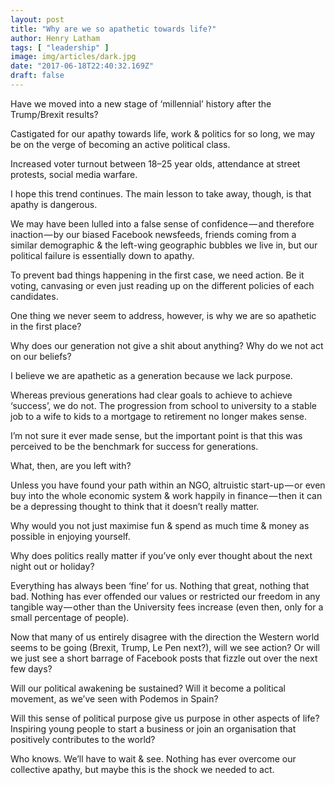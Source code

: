 ```yaml
---
layout: post
title: "Why are we so apathetic towards life?"
author: Henry Latham
tags: [ "leadership" ]
image: img/articles/dark.jpg
date: "2017-06-18T22:40:32.169Z"
draft: false
---
```



Have we moved into a new stage of ‘millennial’ history after the Trump/Brexit results?

Castigated for our apathy towards life, work & politics for so long, we may be on the verge of becoming an active political class.

Increased voter turnout between 18–25 year olds, attendance at street protests, social media warfare.

I hope this trend continues. The main lesson to take away, though, is that apathy is dangerous.

We may have been lulled into a false sense of confidence — and therefore inaction — by our biased Facebook newsfeeds, friends coming from a similar demographic & the left-wing geographic bubbles we live in, but our political failure is essentially down to apathy.

To prevent bad things happening in the first case, we need action. Be it voting, canvasing or even just reading up on the different policies of each candidates.

One thing we never seem to address, however, is why we are so apathetic in the first place?

Why does our generation not give a shit about anything? Why do we not act on our beliefs?

I believe we are apathetic as a generation because we lack purpose.

Whereas previous generations had clear goals to achieve to achieve ‘success’, we do not. The progression from school to university to a stable job to a wife to kids to a mortgage to retirement no longer makes sense.

I’m not sure it ever made sense, but the important point is that this was perceived to be the benchmark for success for generations.

What, then, are you left with?

Unless you have found your path within an NGO, altruistic start-up — or even buy into the whole economic system & work happily in finance — then it can be a depressing thought to think that it doesn’t really matter.

Why would you not just maximise fun & spend as much time & money as possible in enjoying yourself.

Why does politics really matter if you’ve only ever thought about the next night out or holiday?

Everything has always been ‘fine’ for us. Nothing that great, nothing that bad. Nothing has ever offended our values or restricted our freedom in any tangible way — other than the University fees increase (even then, only for a small percentage of people).

Now that many of us entirely disagree with the direction the Western world seems to be going (Brexit, Trump, Le Pen next?), will we see action? Or will we just see a short barrage of Facebook posts that fizzle out over the next few days?

Will our political awakening be sustained? Will it become a political movement, as we’ve seen with Podemos in Spain?

Will this sense of political purpose give us purpose in other aspects of life? Inspiring young people to start a business or join an organisation that positively contributes to the world?

Who knows. We’ll have to wait & see. Nothing has ever overcome our collective apathy, but maybe this is the shock we needed to act.
